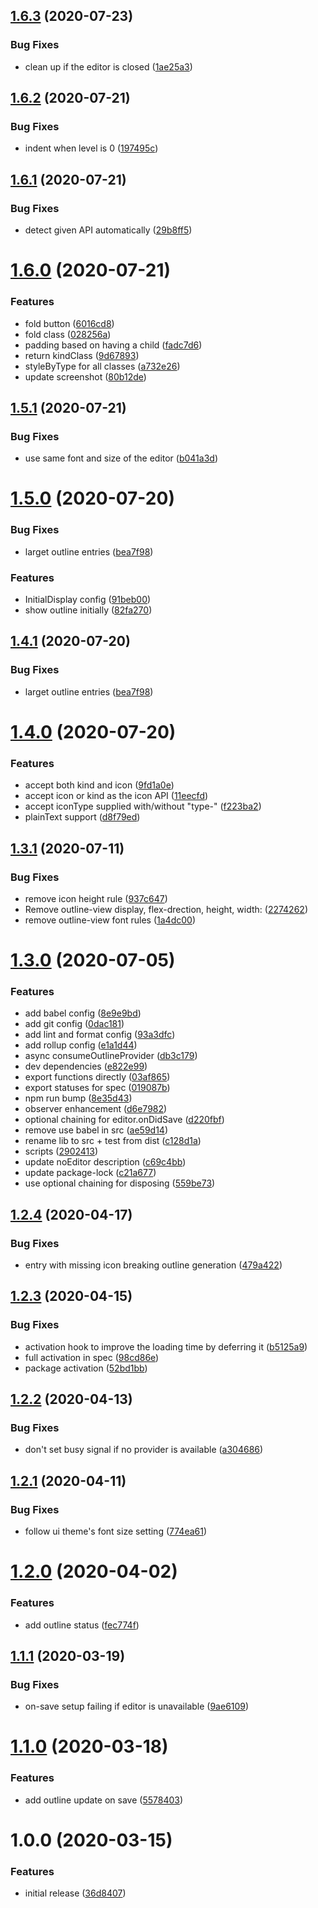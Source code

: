 ## [1.6.3](https://github.com/atom-ide-community/atom-ide-outline/compare/v1.6.2...v1.6.3) (2020-07-23)


### Bug Fixes

* clean up if the editor is closed ([1ae25a3](https://github.com/atom-ide-community/atom-ide-outline/commit/1ae25a325e1d901c32c49f4bfd419cfe1c96900d))

## [1.6.2](https://github.com/atom-ide-community/atom-ide-outline/compare/v1.6.1...v1.6.2) (2020-07-21)

### Bug Fixes

- indent when level is 0 ([197495c](https://github.com/atom-ide-community/atom-ide-outline/commit/197495c8579d05ade88eea3416955a68452885f8))

## [1.6.1](https://github.com/atom-ide-community/atom-ide-outline/compare/v1.6.0...v1.6.1) (2020-07-21)

### Bug Fixes

- detect given API automatically ([29b8ff5](https://github.com/atom-ide-community/atom-ide-outline/commit/29b8ff5299848684d0f00f91fd2ab40de9871db6))

# [1.6.0](https://github.com/atom-ide-community/atom-ide-outline/compare/v1.5.1...v1.6.0) (2020-07-21)

### Features

- fold button ([6016cd8](https://github.com/atom-ide-community/atom-ide-outline/commit/6016cd8c7c8ef33a4e424467d3bac205a2cfc55c))
- fold class ([028256a](https://github.com/atom-ide-community/atom-ide-outline/commit/028256af9c25b0d075d85315498c4d084b9342c2))
- padding based on having a child ([fadc7d6](https://github.com/atom-ide-community/atom-ide-outline/commit/fadc7d6558a97a52eb3200385e0df9c26f67f4e1))
- return kindClass ([9d67893](https://github.com/atom-ide-community/atom-ide-outline/commit/9d67893153d7f6e541326eb55b733d348118483e))
- styleByType for all classes ([a732e26](https://github.com/atom-ide-community/atom-ide-outline/commit/a732e26afa2ebeb0159e596778cbe6b1a42102b6))
- update screenshot ([80b12de](https://github.com/atom-ide-community/atom-ide-outline/commit/80b12de9a11eab75160dddd1fb4d80aa6fb399e2))

## [1.5.1](https://github.com/atom-ide-community/atom-ide-outline/compare/v1.5.0...v1.5.1) (2020-07-21)

### Bug Fixes

- use same font and size of the editor ([b041a3d](https://github.com/atom-ide-community/atom-ide-outline/commit/b041a3d28b99b1a370e690da0341028389657da1))

# [1.5.0](https://github.com/atom-ide-community/atom-ide-outline/compare/v1.4.0...v1.5.0) (2020-07-20)

### Bug Fixes

- larget outline entries ([bea7f98](https://github.com/atom-ide-community/atom-ide-outline/commit/bea7f9803e5fda76c0daed3097ddb45cba54d888))

### Features

- InitialDisplay config ([91beb00](https://github.com/atom-ide-community/atom-ide-outline/commit/91beb0080e5205d5420b3b9ba20bb91413f87ba2))
- show outline initially ([82fa270](https://github.com/atom-ide-community/atom-ide-outline/commit/82fa2708cb31c04739ef9cd953b0d064b55fec92))

## [1.4.1](https://github.com/atom-ide-community/atom-ide-outline/compare/v1.4.0...v1.4.1) (2020-07-20)

### Bug Fixes

- larget outline entries ([bea7f98](https://github.com/atom-ide-community/atom-ide-outline/commit/bea7f9803e5fda76c0daed3097ddb45cba54d888))

# [1.4.0](https://github.com/atom-ide-community/atom-ide-outline/compare/v1.3.1...v1.4.0) (2020-07-20)

### Features

- accept both kind and icon ([9fd1a0e](https://github.com/atom-ide-community/atom-ide-outline/commit/9fd1a0ecd7c7843918447923bafbaa7a70f6de29))
- accept icon or kind as the icon API ([11eecfd](https://github.com/atom-ide-community/atom-ide-outline/commit/11eecfdea8ebe72e30a6c5ca61424885ae5c6548))
- accept iconType supplied with/without "type-" ([f223ba2](https://github.com/atom-ide-community/atom-ide-outline/commit/f223ba2b2efe084ef379aaa1f9873a6e92b4fd60))
- plainText support ([d8f79ed](https://github.com/atom-ide-community/atom-ide-outline/commit/d8f79edc1c8817dc4ae2905b9bfd1940e5884ea2))

## [1.3.1](https://github.com/atom-ide-community/atom-ide-outline/compare/v1.3.0...v1.3.1) (2020-07-11)

### Bug Fixes

- remove icon height rule ([937c647](https://github.com/atom-ide-community/atom-ide-outline/commit/937c647cf3096cbf416396ce6f66d5dc3cb813b1))
- Remove outline-view display, flex-drection, height, width: ([2274262](https://github.com/atom-ide-community/atom-ide-outline/commit/227426205a97c669bf794bbcd5301231b0ef4399))
- remove outline-view font rules ([1a4dc00](https://github.com/atom-ide-community/atom-ide-outline/commit/1a4dc009410ffa9f1783ec8ef59561c5dc9a4907))

# [1.3.0](https://github.com/atom-ide-community/atom-ide-outline/compare/v1.2.4...v1.3.0) (2020-07-05)

### Features

- add babel config ([8e9e9bd](https://github.com/atom-ide-community/atom-ide-outline/commit/8e9e9bded85a9917afcb083c0d754544dcb44116))
- add git config ([0dac181](https://github.com/atom-ide-community/atom-ide-outline/commit/0dac181fad625ecda02a064c1da56a047893b121))
- add lint and format config ([93a3dfc](https://github.com/atom-ide-community/atom-ide-outline/commit/93a3dfc6c3a02cea9e837d936c37ac8e6da1e58e))
- add rollup config ([e1a1d44](https://github.com/atom-ide-community/atom-ide-outline/commit/e1a1d448a1a6eb0a0e9bf90aad6c7faed44d5beb))
- async consumeOutlineProvider ([db3c179](https://github.com/atom-ide-community/atom-ide-outline/commit/db3c1790fa27dff6449faa8d1925037ed5fbbbb7))
- dev dependencies ([e822e99](https://github.com/atom-ide-community/atom-ide-outline/commit/e822e9991c89a9acdec2f6f9a5bb7d5a431420fb))
- export functions directly ([03af865](https://github.com/atom-ide-community/atom-ide-outline/commit/03af8659ddd7deda997fb58fc9b63b59b4ebb84e))
- export statuses for spec ([019087b](https://github.com/atom-ide-community/atom-ide-outline/commit/019087bcda7702d67a6adfb60641190f38b09095))
- npm run bump ([8e35d43](https://github.com/atom-ide-community/atom-ide-outline/commit/8e35d430a5bea5b02d4c9cba2131736f698e6ed3))
- observer enhancement ([d6e7982](https://github.com/atom-ide-community/atom-ide-outline/commit/d6e798265519c1e1491c19ba3cad2271c35f5f47))
- optional chaining for editor.onDidSave ([d220fbf](https://github.com/atom-ide-community/atom-ide-outline/commit/d220fbf3998b7246f469b90058506727d0ccfb02))
- remove use babel in src ([ae59d14](https://github.com/atom-ide-community/atom-ide-outline/commit/ae59d143e724128fe735e35a8d7de2be2cbbef67))
- rename lib to src + test from dist ([c128d1a](https://github.com/atom-ide-community/atom-ide-outline/commit/c128d1a3e21eece55f3289ee3d10117992a8a342))
- scripts ([2902413](https://github.com/atom-ide-community/atom-ide-outline/commit/29024135193259671d2cff3e7367397907ebf55b))
- update noEditor description ([c69c4bb](https://github.com/atom-ide-community/atom-ide-outline/commit/c69c4bb95d6993d053c2deeae392020ce53fe61e))
- update package-lock ([c21a677](https://github.com/atom-ide-community/atom-ide-outline/commit/c21a677f95e00a509cbd6148d54470d6804c4408))
- use optional chaining for disposing ([559be73](https://github.com/atom-ide-community/atom-ide-outline/commit/559be7390767735a79b155300f916a4a17464255))

## [1.2.4](https://github.com/atom-ide-community/atom-ide-outline/compare/v1.2.3...v1.2.4) (2020-04-17)

### Bug Fixes

- entry with missing icon breaking outline generation ([479a422](https://github.com/atom-ide-community/atom-ide-outline/commit/479a422580f96c8772fe00e813834d77952862b0))

## [1.2.3](https://github.com/atom-ide-community/atom-ide-outline/compare/v1.2.2...v1.2.3) (2020-04-15)

### Bug Fixes

- activation hook to improve the loading time by deferring it ([b5125a9](https://github.com/atom-ide-community/atom-ide-outline/commit/b5125a90039e55ee2cfeb23272bf72434df79d74))
- full activation in spec ([98cd86e](https://github.com/atom-ide-community/atom-ide-outline/commit/98cd86e0f4c99640b65cb9773af8b910f3cf20e0))
- package activation ([52bd1bb](https://github.com/atom-ide-community/atom-ide-outline/commit/52bd1bb107dd593028079ca302ecd39825dfef09))

## [1.2.2](https://github.com/atom-ide-community/atom-ide-outline/compare/v1.2.1...v1.2.2) (2020-04-13)

### Bug Fixes

- don't set busy signal if no provider is available ([a304686](https://github.com/atom-ide-community/atom-ide-outline/commit/a3046869b916191a8ca762831cfdb2c11a71eac8))

## [1.2.1](https://github.com/atom-ide-community/atom-ide-outline/compare/v1.2.0...v1.2.1) (2020-04-11)

### Bug Fixes

- follow ui theme's font size setting ([774ea61](https://github.com/atom-ide-community/atom-ide-outline/commit/774ea6164c5bd966e86bc0da182a7a90be5bbe5e))

# [1.2.0](https://github.com/atom-ide-community/atom-ide-outline/compare/v1.1.1...v1.2.0) (2020-04-02)

### Features

- add outline status ([fec774f](https://github.com/atom-ide-community/atom-ide-outline/commit/fec774f483e969c18167f8b70615d9de6ea88b90))

## [1.1.1](https://github.com/atom-ide-community/atom-ide-outline/compare/v1.1.0...v1.1.1) (2020-03-19)

### Bug Fixes

- on-save setup failing if editor is unavailable ([9ae6109](https://github.com/atom-ide-community/atom-ide-outline/commit/9ae6109df00ba141b5730b93194d38c7266ff361))

# [1.1.0](https://github.com/atom-ide-community/atom-ide-outline/compare/v1.0.0...v1.1.0) (2020-03-18)

### Features

- add outline update on save ([5578403](https://github.com/atom-ide-community/atom-ide-outline/commit/55784037bfa60a746c9f9bf03d4f4f02b2ca5805))

# 1.0.0 (2020-03-15)

### Features

- initial release ([36d8407](https://github.com/atom-ide-community/atom-ide-outline/commit/36d8407e4a882ede41335e8872a063f0aadd20fa))
